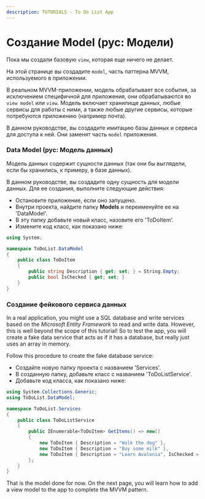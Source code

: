 ```yaml
---
description: TUTORIALS - To Do List App
---
```


# Создание Model (рус: Модели)

Пока мы создали базовую `view`, которая еще ничего не делает.

На этой странице вы создадите `model`, часть паттерна MVVM, используемого в приложении.

В реальном MVVM-приложении, модель обрабатывает все события, за исключением специфичной для приложения,
они обрабатываются во `view model` или `view`.
Модель включает хранилище данных, любые сервисы для работы с ними,
а также любые другие сервисы, которые потребуются приложению (например почта).

В данном руководстве, вы создадите имитацию базы данных и сервиса для доступа к ней.
Они заменят часть `model` приложения.

### Data Model (рус: Модель данных)

Модель данных содержит сущности данных (так они бы выглядели, если бы хранились, к примеру, в базе данных).

В данном руководстве, вы создадите одну сущность для модели данных.
Для ее создания, выполните следующие действия:

- Остановите приложение, если оно запущено.
- Внутри проекта, найдите папку **Models** и переименуйте ее на 'DataModel'.
- В эту папку добавьте новый класс, назовите его 'ToDoItem'.
- Измените код класс, как показано ниже:

```csharp
using System;

namespace ToDoList.DataModel
{
    public class ToDoItem
    {
        public string Description { get; set; } = String.Empty;
        public bool IsChecked { get; set; }
    }
}
```

### Создание фейкового сервиса данных

In a real application, you might use a SQL database and write services based on the _Microsoft Entity Framework_ to read and write data.  However, this is well beyond the scope of this tutorial! So to test the app, you will create a fake data service that acts as if it has a database, but really just uses an array in memory.

Follow this procedure to create the fake database service:

- Создайте новую папку проекта с названием 'Services'.
- В созданную папку, добавьте класс с названием 'ToDoListService'.
- Добавьте код класса, как показано ниже:

```csharp
using System.Collections.Generic;
using ToDoList.DataModel;

namespace ToDoList.Services
{
    public class ToDoListService
    {
        public IEnumerable<ToDoItem> GetItems() => new[]
        {
            new ToDoItem { Description = "Walk the dog" },
            new ToDoItem { Description = "Buy some milk" },
            new ToDoItem { Description = "Learn Avalonia", IsChecked = true },
        };
    }
}
```

That is the model done for now. On the next page, you will learn how to add a view model to the app to complete the MVVM pattern.
